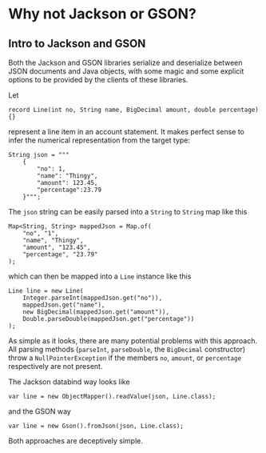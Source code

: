 # Why not Jackson or GSON?

## Intro to Jackson and GSON

Both the Jackson and GSON libraries
serialize and deserialize between JSON documents
and Java objects, with some magic and some explicit options to be provided
by the clients of these libraries.

Let

    record Line(int no, String name, BigDecimal amount, double percentage) {}

represent a line item in an account statement.
It makes perfect sense to infer the numerical representation from the target type:

    String json = """
        {
            "no": 1,
            "name": "Thingy",
            "amount": 123.45,
            "percentage":23.79
        }""";

The `json` string can be easily parsed into a `String` to `String` map
like this

    Map<String, String> mappedJson = Map.of(
        "no", "1",
        "name", "Thingy",
        "amount", "123.45",
        "percentage", "23.79"
    );

which can then be mapped into a `Line` instance like this

    Line line = new Line(
        Integer.parseInt(mappedJson.get("no")),
        mappedJson.get("name"),
        new BigDecimal(mappedJson.get("amount")),
        Double.parseDouble(mappedJson.get("percentage"))
    );

As simple as it looks, there are many potential problems with this approach.
All parsing methods (`parseInt`, `parseDouble`, the `BigDecimal` constructor) throw
a `NullPointerException`
if the members `no`, `amount`, or `percentage` respectively are not present.

The Jackson databind way looks like

    var line = new ObjectMapper().readValue(json, Line.class);

and the GSON way

    var line = new Gson().fromJson(json, Line.class);

Both approaches are deceptively simple. 